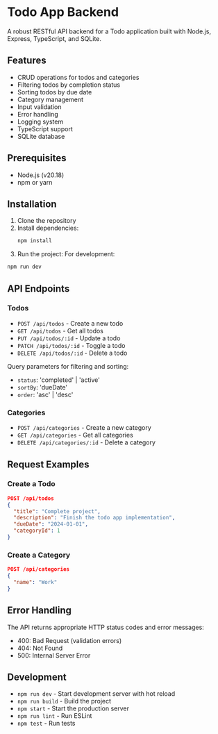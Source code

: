 # Todo App Backend

A robust RESTful API backend for a Todo application built with Node.js, Express, TypeScript, and SQLite.

## Features

- CRUD operations for todos and categories
- Filtering todos by completion status
- Sorting todos by due date
- Category management
- Input validation
- Error handling
- Logging system
- TypeScript support
- SQLite database

## Prerequisites

- Node.js (v20.18)
- npm or yarn

## Installation

1. Clone the repository
2. Install dependencies:
   ```bash
   npm install
   ```
3. Run the project:
For development:
```bash
npm run dev
```

## API Endpoints

### Todos

- `POST /api/todos` - Create a new todo
- `GET /api/todos` - Get all todos
- `PUT /api/todos/:id` - Update a todo
- `PATCH /api/todos/:id` - Toggle a todo
- `DELETE /api/todos/:id` - Delete a todo

Query parameters for filtering and sorting:
- `status`: 'completed' | 'active'
- `sortBy`: 'dueDate'
- `order`: 'asc' | 'desc'

### Categories

- `POST /api/categories` - Create a new category
- `GET /api/categories` - Get all categories
- `DELETE /api/categories/:id` - Delete a category

## Request Examples

### Create a Todo

```json
POST /api/todos
{
  "title": "Complete project",
  "description": "Finish the todo app implementation",
  "dueDate": "2024-01-01",
  "categoryId": 1
}
```

### Create a Category

```json
POST /api/categories
{
  "name": "Work"
}
```

## Error Handling

The API returns appropriate HTTP status codes and error messages:

- 400: Bad Request (validation errors)
- 404: Not Found
- 500: Internal Server Error

## Development

- `npm run dev` - Start development server with hot reload
- `npm run build` - Build the project
- `npm start` - Start the production server
- `npm run lint` - Run ESLint
- `npm test` - Run tests
